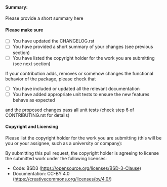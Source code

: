 #### Summary:
Please provide a short summary here

#### Please make sure

- [ ] You have updated the CHANGELOG.rst
- [ ] You have provided a short summary of your changes (see previous section)
- [ ] You have listed the copyright holder for the work you are submitting (see next section)

If your contribution adds, removes or somehow changes the functional behavior of the package, please check that

- [ ] You have included or updated all the relevant documentation 
- [ ] You have added appropriate unit tests to ensure the new features behave as expected

and the proposed changes pass all unit tests (check step 6 of CONTRIBUTING.rst for details)

#### Copyright and Licensing

Please list the copyright holder for the work you are submitting (this will be you or your assignee, such as a university or company):

By submitting this pull request, the copyright holder is agreeing to license the submitted work under the following licenses:
- Code: BSD3 (https://opensource.org/licenses/BSD-3-Clause)
- Documentation: CC-BY 4.0 (https://creativecommons.org/licenses/by/4.0/)
